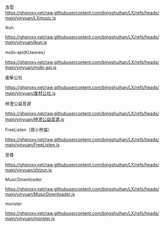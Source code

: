 洛雪
https://ghproxy.net/raw.githubusercontent.com/bingshuihan/LX/refs/heads/main/yinyuan/LXmusic.js

ikun

https://ghproxy.net/raw.githubusercontent.com/bingshuihan/LX/refs/heads/main/yinyuan/ikun.js

mobi-api(KUwores）

https://ghproxy.net/raw.githubusercontent.com/bingshuihan/LX/refs/heads/main/yinyuan/mobi-api.js

废柴公社

https://ghproxy.net/raw.githubusercontent.com/bingshuihan/LX/refs/heads/main/yinyuan/废材公社.js

梓澄公益音源

https://ghproxy.net/raw.githubusercontent.com/bingshuihan/LX/refs/heads/main/yinyuan/梓澄公益音源.js

FreeListen（原小熊猫）

https://ghproxy.net/raw.githubusercontent.com/bingshuihan/LX/refs/heads/main/yinyuan/FreeListen.js

至尊

https://ghproxy.net/raw.githubusercontent.com/bingshuihan/LX/refs/heads/main/yinyuan/zhizun.js

MusicDownloader

https://ghproxy.net/raw.githubusercontent.com/bingshuihan/LX/refs/heads/main/yinyuan/MusicDownloader.js

monster  

https://ghproxy.net/raw.githubusercontent.com/bingshuihan/LX/refs/heads/main/yinyuan/monster.js
